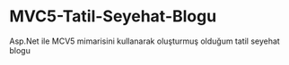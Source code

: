 # MVC5-Tatil-Seyehat-Blogu
 Asp.Net ile MCV5 mimarisini kullanarak oluşturmuş olduğum tatil seyehat blogu
